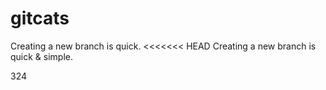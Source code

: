 # gitcats
Creating a new branch is quick.
<<<<<<< HEAD
Creating a new branch is quick & simple.


324
